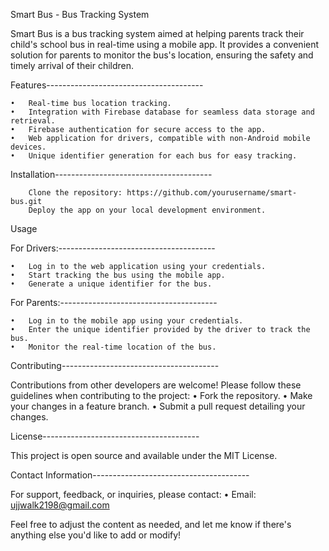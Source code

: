 Smart Bus - Bus Tracking System

Smart Bus is a bus tracking system aimed at helping parents track their child's school bus in real-time using a mobile app. It provides a convenient solution for parents to monitor the bus's location, ensuring the safety and timely arrival of their children.


Features---------------------------------------

	•	Real-time bus location tracking.
	•	Integration with Firebase database for seamless data storage and retrieval.
	•	Firebase authentication for secure access to the app.
	•	Web application for drivers, compatible with non-Android mobile devices.
	•	Unique identifier generation for each bus for easy tracking.

 
Installation---------------------------------------

		Clone the repository: https://github.com/yourusername/smart-bus.git
		Deploy the app on your local development environment.
Usage


For Drivers:---------------------------------------

	•	Log in to the web application using your credentials.
	•	Start tracking the bus using the mobile app.
	•	Generate a unique identifier for the bus.

 
For Parents:---------------------------------------

	•	Log in to the mobile app using your credentials.
	•	Enter the unique identifier provided by the driver to track the bus.
	•	Monitor the real-time location of the bus.

 
Contributing---------------------------------------

Contributions from other developers are welcome! Please follow these guidelines when contributing to the project:
	•	Fork the repository.
	•	Make your changes in a feature branch.
	•	Submit a pull request detailing your changes.

 
License---------------------------------------

This project is open source and available under the MIT License.


Contact Information---------------------------------------

For support, feedback, or inquiries, please contact:
	•	Email: ujjwalk2198@gmail.com

 

Feel free to adjust the content as needed, and let me know if there's anything else you'd like to add or modify!

